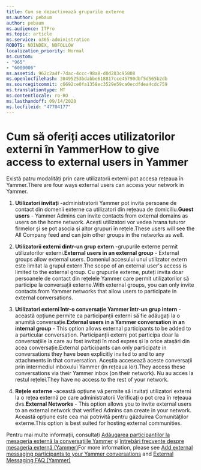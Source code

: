 ```yaml
---
title: Cum se dezactivează grupurile externe
ms.author: pebaum
author: pebaum
ms.audience: ITPro
ms.topic: article
ms.service: o365-administration
ROBOTS: NOINDEX, NOFOLLOW
localization_priority: Normal
ms.custom:
- "965"
- "6000006"
ms.assetid: 962c2a4f-7dac-4ccc-98a8-d0d283c95808
ms.openlocfilehash: 30495253bdabbe618817cce45790dbf5d565b2db
ms.sourcegitcommit: c6692ce0fa1358ec3529e59ca0ecdfdea4cdc759
ms.translationtype: MT
ms.contentlocale: ro-RO
ms.lasthandoff: 09/14/2020
ms.locfileid: "47704177"
---
```

# <a name="how-to-give-access-to-external-users-in-yammer"></a><span data-ttu-id="9a7ad-102">Cum să oferiți acces utilizatorilor externi în Yammer</span><span class="sxs-lookup"><span data-stu-id="9a7ad-102">How to give access to external users in Yammer</span></span>

<span data-ttu-id="9a7ad-103">Există patru modalități prin care utilizatorii externi pot accesa rețeaua în Yammer.</span><span class="sxs-lookup"><span data-stu-id="9a7ad-103">There are four ways external users can access your network in Yammer.</span></span>
  
1. <span data-ttu-id="9a7ad-104">**Utilizatori invitați** -administratorii Yammer pot invita persoane de contact din domenii externe ca utilizatori din rețeaua de domiciliu.</span><span class="sxs-lookup"><span data-stu-id="9a7ad-104">**Guest users** - Yammer Admins can invite contacts from external domains as users on the home network.</span></span> <span data-ttu-id="9a7ad-105">Acești utilizatori vor vedea hrana tuturor firmelor și se pot asocia și altor grupuri în rețele.</span><span class="sxs-lookup"><span data-stu-id="9a7ad-105">These users will see the All Company feed and can join other groups in the networks as well.</span></span>

2. <span data-ttu-id="9a7ad-106">**Utilizatorii externi dintr-un grup extern** -grupurile externe permit utilizatorilor externi.</span><span class="sxs-lookup"><span data-stu-id="9a7ad-106">**External users in an external group** - External groups allow external users.</span></span> <span data-ttu-id="9a7ad-107">Domeniul accesului unui utilizator extern este limitat la grupul extern.</span><span class="sxs-lookup"><span data-stu-id="9a7ad-107">The scope of an external user's access is limited to the external group.</span></span> <span data-ttu-id="9a7ad-108">Cu grupurile externe, puteți invita doar persoanele de contact din rețelele Yammer care permit utilizatorilor să participe la conversații externe.</span><span class="sxs-lookup"><span data-stu-id="9a7ad-108">With external groups, you can only invite contacts from Yammer networks that allow users to participate in external conversations.</span></span>

3. <span data-ttu-id="9a7ad-109">**Utilizatori externi într-o conversație Yammer într-un grup intern** -această opțiune permite ca participanții externi să fie adăugați la o anumită conversație.</span><span class="sxs-lookup"><span data-stu-id="9a7ad-109">**External users in a Yammer conversation in an internal group** - This option allows external participants to be added to a particular conversation.</span></span> <span data-ttu-id="9a7ad-110">Participanții externi pot participa doar la conversațiile la care au fost invitați în mod expres și la orice atașări din acea conversație.</span><span class="sxs-lookup"><span data-stu-id="9a7ad-110">External participants can only participate in conversations they have been explicitly invited to and to any attachments in that conversation.</span></span> <span data-ttu-id="9a7ad-111">Aceștia accesează aceste conversații prin intermediul inboxului Yammer (în rețeaua lor).</span><span class="sxs-lookup"><span data-stu-id="9a7ad-111">They access these conversations via their Yammer inbox (on their network).</span></span> <span data-ttu-id="9a7ad-112">Nu au acces la restul rețelei.</span><span class="sxs-lookup"><span data-stu-id="9a7ad-112">They have no access to the rest of your network.</span></span>

4. <span data-ttu-id="9a7ad-113">**Rețele externe** -această opțiune vă permite să invitați utilizatori externi la o rețea externă pe care administratorii Verificați o pot crea în rețeaua dvs.</span><span class="sxs-lookup"><span data-stu-id="9a7ad-113">**External Networks** - This option allows you to invite external users to an external network that verified Admins can create in your network.</span></span> <span data-ttu-id="9a7ad-114">Această opțiune este cea mai potrivită pentru găzduirea Comunităților externe.</span><span class="sxs-lookup"><span data-stu-id="9a7ad-114">This option is best suited for hosting external communities.</span></span>

<span data-ttu-id="9a7ad-115">Pentru mai multe informații, consultați [Adăugarea participanților la mesageria externă la conversațiile Yammer](https://docs.microsoft.com/yammer/work-with-external-users/add-external-participants) și [întrebări frecvente despre mesageria externă (Yammer)](https://docs.microsoft.com/yammer/work-with-external-users/external-messaging-faq)</span><span class="sxs-lookup"><span data-stu-id="9a7ad-115">For more information, please see [Add external messaging participants to your Yammer conversations](https://docs.microsoft.com/yammer/work-with-external-users/add-external-participants) and [External Messaging FAQ (Yammer)](https://docs.microsoft.com/yammer/work-with-external-users/external-messaging-faq)</span></span>
  